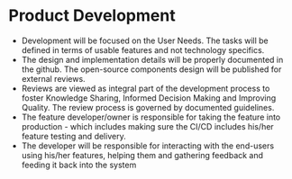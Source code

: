 # Product Development

- Development will be focused on the User Needs. The tasks will be defined in terms of usable features and not technology specifics.
- The design and implementation details will be properly documented in the github. The open-source components design will be published for external reviews.
- Reviews are viewed as integral part of the development process to foster  Knowledge Sharing, Informed Decision Making and Improving Quality. The review process is governed by documented guidelines.
- The feature developer/owner is responsible for taking the feature into production - which includes making sure the CI/CD includes his/her feature testing and delivery. 
- The developer will be responsible for interacting with the end-users using his/her features, helping them and gathering feedback and feeding it back into the system
